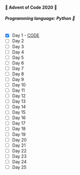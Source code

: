 #### :evergreen_tree: Advent of Code 2020 :evergreen_tree:
##### Programming language: Python :snake:
#
- [X] Day 1 - [CODE](https://github.com/FixxxarN/advent-of-code-20/blob/main/day-01/day_1.py)
- [ ] Day 2
- [ ] Day 3
- [ ] Day 4
- [ ] Day 5
- [ ] Day 6
- [ ] Day 7
- [ ] Day 8
- [ ] Day 9
- [ ] Day 10
- [ ] Day 11
- [ ] Day 12
- [ ] Day 13
- [ ] Day 14
- [ ] Day 15
- [ ] Day 16
- [ ] Day 17
- [ ] Day 18
- [ ] Day 19
- [ ] Day 20
- [ ] Day 21
- [ ] Day 22
- [ ] Day 23
- [ ] Day 24
- [ ] Day 25

